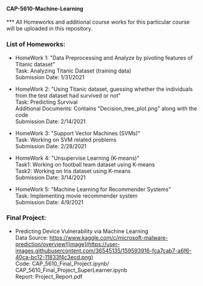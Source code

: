 #### CAP-5610-Machine-Learning
*** All Homeworks and additional course works for this particular course will be uploaded in this repository.

### List of Homeworks:
* HomeWork 1: "Data Preprocessing and Analyze by pivoting features of Titanic dataset"  
Task: Analyzing Titanic Dataset (training data)  
Submission Date: 1/31/2021

* HomeWork 2: "Using Titanic dataset, guessing whether the individuals from the test
dataset had survived or not"  
Task: Predicting Survival  
Additional Documents: Contains "Decision_tree_plot.png" along with the code  
Submission Date: 2/14/2021

* HomeWork 3: "Support Vector Machines (SVMs)"  
Task: Working on SVM related problems  
Submission Date: 2/28/2021  

* HomeWork 4: "Unsupervise Learning (K-means)"  
Task1: Working on football team dataset using K-means  
Task2: Working on Iris dataset using K-means  
Submission Date: 3/14/2021

* HomeWork 5: "Machine Learning for Recommender Systems"  
Task: Implementing movie recommender system  
Submission Date: 4/9/2021

### Final Project:
* Predicting Device Vulnerability via Machine Learning  
Data Source: https://www.kaggle.com/c/microsoft-malware-prediction/overview![image](https://user-images.githubusercontent.com/36545135/159593916-fca7cab7-a6f6-40ca-bc12-11833f4c3ecd.png)  
Code: CAP_5610_Final_Project.ipynb/ CAP_5610_Final_Project_SuperLearner.ipynb  
Report: Project_Report.pdf
